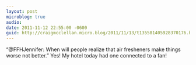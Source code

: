 ```yaml
---
layout: post
microblog: true
audio: 
date: 2011-11-12 22:55:00 -0600
guid: http://craigmcclellan.micro.blog/2011/11/13/t135581405928370176.html
---
```

“@FFHJennifer: When will people realize that air fresheners make things worse not better.” Yes! My hotel today had one connected to a fan!
